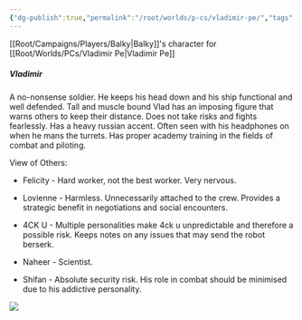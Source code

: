 ```yaml
---
{"dg-publish":true,"permalink":"/root/worlds/p-cs/vladimir-pe/","tags":["Scifi","Zen"]}
---
```


[[Root/Campaigns/Players/Balky\|Balky]]'s character for [[Root/Worlds/PCs/Vladimir Pe\|Vladimir Pe]]
##### Vladimir

A no-nonsense soldier. He keeps his head down and his ship functional and well defended. Tall and muscle bound Vlad has an imposing figure that warns others to keep their distance. Does not take risks and fights fearlessly. Has a heavy russian accent. Often seen with his headphones on when he mans the turrets. Has proper academy training in the fields of combat and piloting. 

  

View of Others: 

- Felicity - Hard worker, not the best worker. Very nervous.
    
- Lovienne - Harmless. Unnecessarily attached to the crew. Provides a strategic benefit in negotiations and social encounters.
    
- 4CK U - Multiple personalities make 4ck u unpredictable and therefore a possible risk. Keeps notes on any issues that may send the robot berserk. 
    
- Naheer - Scientist.
    
- Shifan - Absolute security risk. His role in combat should be minimised due to his addictive personality.
    

![](https://lh7-us.googleusercontent.com/Xdpmq0tCBWQLxwaz7y6-Jfyv3vMX3CSsFhV1rKI6p7g4PRVitj2j6jCwDSAxcUvTo3F48GH2z2I4P6whLbfseZogBxHpeAcEAt5nwYtLLv1QbzF0RhYiKzT-Sy4WmN90_ZqIUB49RX3jgCL1T4wXYA)